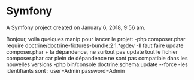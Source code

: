 Symfony
=======

A Symfony project created on January 6, 2018, 9:56 am.


Bonjour, voila quelques manip pour lancer le projet:
-php composer.phar require doctrine/doctrine-fixtures-bundle:2.1.*@dev
-Il faut faire update composer.phar + la dépandence, ne surtout pas update tout le fichier composer.phar car plein de dépandence ne sont pas compatible dans les nouvelles versions
-php bin/console doctrine:schema:update --force
-les identifiants sont : user=Admin password=Admin       


